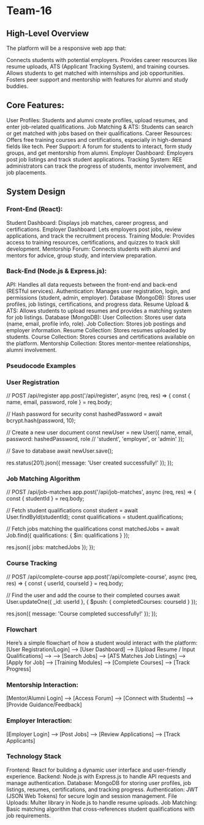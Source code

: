 # Team-16

## High-Level Overview
The platform will be a responsive web app that:

Connects students with potential employers.
Provides career resources like resume uploads, ATS (Applicant Tracking System), and training courses.
Allows students to get matched with internships and job opportunities.
Fosters peer support and mentorship with features for alumni and study buddies.

## Core Features:
User Profiles: Students and alumni create profiles, upload resumes, and enter job-related qualifications.
Job Matching & ATS: Students can search or get matched with jobs based on their qualifications.
Career Resources: Offers free training courses and certifications, especially in high-demand fields like tech.
Peer Support: A forum for students to interact, form study groups, and get mentorship from alumni.
Employer Dashboard: Employers post job listings and track student applications.
Tracking System: REE administrators can track the progress of students, mentor involvement, and job placements.

## System Design
### Front-End (React):
Student Dashboard: Displays job matches, career progress, and certifications.
Employer Dashboard: Lets employers post jobs, review applications, and track the recruitment process.
Training Module: Provides access to training resources, certifications, and quizzes to track skill development.
Mentorship Forum: Connects students with alumni and mentors for advice, group study, and interview preparation.

### Back-End (Node.js & Express.js):
API: Handles all data requests between the front-end and back-end (RESTful services).
Authentication: Manages user registration, login, and permissions (student, admin, employer).
Database (MongoDB): Stores user profiles, job listings, certifications, and progress data.
Resume Upload & ATS: Allows students to upload resumes and provides a matching system for job listings.
Database (MongoDB):
User Collection: Stores user data (name, email, profile info, role).
Job Collection: Stores job postings and employer information.
Resume Collection: Stores resumes uploaded by students.
Course Collection: Stores courses and certifications available on the platform.
Mentorship Collection: Stores mentor-mentee relationships, alumni involvement.

### Pseudocode Examples
### User Registration
// POST /api/register
app.post('/api/register', async (req, res) => {
  const { name, email, password, role } = req.body;
  
  // Hash password for security
  const hashedPassword = await bcrypt.hash(password, 10);

  // Create a new user document
  const newUser = new User({
    name,
    email,
    password: hashedPassword,
    role  // 'student', 'employer', or 'admin'
  });

  // Save to database
  await newUser.save();
  
  res.status(201).json({ message: 'User created successfully!' });
});

### Job Matching Algorithm
// POST /api/job-matches
app.post('/api/job-matches', async (req, res) => {
  const { studentId } = req.body;

  // Fetch student qualifications
  const student = await User.findById(studentId);
  const qualifications = student.qualifications;

  // Fetch jobs matching the qualifications
  const matchedJobs = await Job.find({
    qualifications: { $in: qualifications }
  });

  res.json({ jobs: matchedJobs });
});

### Course Tracking
// POST /api/complete-course
app.post('/api/complete-course', async (req, res) => {
  const { userId, courseId } = req.body;

  // Find the user and add the course to their completed courses
  await User.updateOne({ _id: userId }, { $push: { completedCourses: courseId } });

  res.json({ message: 'Course completed successfully!' });
});

### Flowchart
Here’s a simple flowchart of how a student would interact with the platform:
[User Registration/Login] --> [User Dashboard] --> [Upload Resume / Input Qualifications] --> 
   --> [Search Jobs] --> [ATS Matches Job Listings] --> [Apply for Job]
       --> [Training Modules] --> [Complete Courses] --> [Track Progress]

### Mentorship Interaction:
[Mentor/Alumni Login] --> [Access Forum] --> [Connect with Students] --> [Provide Guidance/Feedback]

### Employer Interaction:
[Employer Login] --> [Post Jobs] --> [Review Applications] --> [Track Applicants]

### Technology Stack
Frontend: React for building a dynamic user interface and user-friendly experience.
Backend: Node.js with Express.js to handle API requests and manage authentication.
Database: MongoDB for storing user profiles, job listings, resumes, certifications, and tracking progress.
Authentication: JWT (JSON Web Tokens) for secure login and session management.
File Uploads: Multer library in Node.js to handle resume uploads.
Job Matching: Basic matching algorithm that cross-references student qualifications with job requirements.
